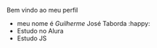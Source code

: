 Bem vindo ao meu perfil 

- meu nome é _Guilherme_ José Taborda :happy:
- Estudo no Alura
- Estudo JS


